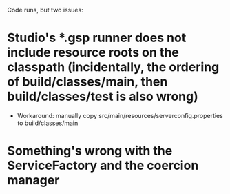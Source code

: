 Code runs, but two issues:
 # Studio's *.gsp runner does not include resource roots on the classpath (incidentally, the ordering of build/classes/main, then build/classes/test is also wrong)
   - Workaround: manually copy src/main/resources/serverconfig.properties to build/classes/main
 # Something's wrong with the ServiceFactory and the coercion manager
